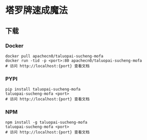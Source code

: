 # 塔罗牌速成魔法

## 下载

### Docker

```
docker pull apachecn0/taluopai-sucheng-mofa
docker run -tid -p <port>:80 apachecn0/taluopai-sucheng-mofa
# 访问 http://localhost:{port} 查看文档
```

### PYPI

```
pip install taluopai-sucheng-mofa
taluopai-sucheng-mofa <port>
# 访问 http://localhost:{port} 查看文档
```

### NPM

```
npm install -g taluopai-sucheng-mofa
taluopai-sucheng-mofa <port>
# 访问 http://localhost:{port} 查看文档
```